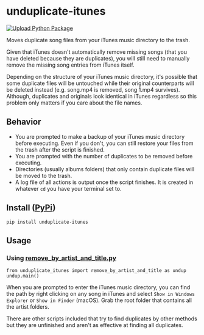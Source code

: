 
# unduplicate-itunes
[![Upload Python Package](https://github.com/ariffjeff/unduplicate-itunes/actions/workflows/python-publish.yml/badge.svg)](https://github.com/ariffjeff/unduplicate-itunes/actions/workflows/python-publish.yml)

Moves duplicate song files from your iTunes music directory to the trash.

Given that iTunes doesn't automatically remove missing songs (that you have deleted because they are duplicates), you will still need to manually remove the missing song entries from iTunes itself.

Depending on the structure of your iTunes music directory, it's possible that some duplicate files will be untouched while their original counterparts will be deleted instead (e.g. song.mp4 is removed, song 1.mp4 survives). Although, duplicates and originals look identical in iTunes regardless so this problem only matters if you care about the file names.

## Behavior
* You are prompted to make a backup of your iTunes music directory before executing. Even if you don't, you can still restore your files from the trash after the script is finished.
* You are prompted with the number of duplicates to be removed before executing.
* Directories (usually albums folders) that only contain duplicate files will be moved to the trash.
* A log file of all actions is output once the script finishes. It is created in whatever `cd` you have your terminal set to.

## Install ([PyPi](https://pypi.org/project/unduplicate-itunes/))
```
pip install unduplicate-itunes
```
## Usage
### Using [remove_by_artist_and_title.py](/unduplicate_itunes/remove_by_artist_and_title.py)
```
from unduplicate_itunes import remove_by_artist_and_title as undup
undup.main()
```
When you are prompted to enter the iTunes music directory, you can find the path by right clicking on any song in iTunes and select `Show in Windows Explorer` or `Show in Finder` (macOS). Grab the root folder that contains all the artist folders.

There are other scripts included that try to find duplicates by other methods but they are unfinished and aren't as effective at finding all duplicates.

